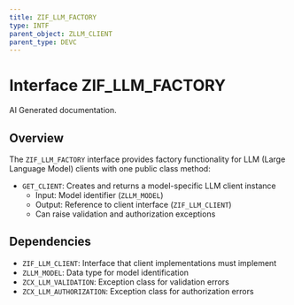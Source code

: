 ```yaml
---
title: ZIF_LLM_FACTORY
type: INTF
parent_object: ZLLM_CLIENT
parent_type: DEVC
---
```


# Interface ZIF_LLM_FACTORY

AI Generated documentation.

## Overview

The `ZIF_LLM_FACTORY` interface provides factory functionality for LLM (Large Language Model) clients with one public class method:

- `GET_CLIENT`: Creates and returns a model-specific LLM client instance
  - Input: Model identifier (`ZLLM_MODEL`)
  - Output: Reference to client interface (`ZIF_LLM_CLIENT`)
  - Can raise validation and authorization exceptions

## Dependencies

- `ZIF_LLM_CLIENT`: Interface that client implementations must implement
- `ZLLM_MODEL`: Data type for model identification
- `ZCX_LLM_VALIDATION`: Exception class for validation errors
- `ZCX_LLM_AUTHORIZATION`: Exception class for authorization errors
